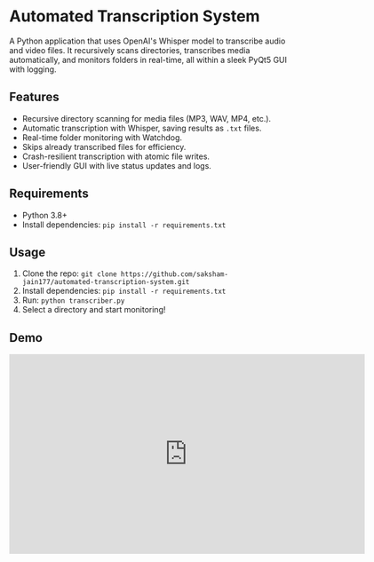 # Automated Transcription System

A Python application that uses OpenAI's Whisper model to transcribe audio and video files. It recursively scans directories, transcribes media automatically, and monitors folders in real-time, all within a sleek PyQt5 GUI with logging.

## Features

- Recursive directory scanning for media files (MP3, WAV, MP4, etc.).
- Automatic transcription with Whisper, saving results as `.txt` files.
- Real-time folder monitoring with Watchdog.
- Skips already transcribed files for efficiency.
- Crash-resilient transcription with atomic file writes.
- User-friendly GUI with live status updates and logs.

## Requirements

- Python 3.8+
- Install dependencies: `pip install -r requirements.txt`

## Usage

1. Clone the repo: `git clone https://github.com/saksham-jain177/automated-transcription-system.git`
2. Install dependencies: `pip install -r requirements.txt`
3. Run: `python transcriber.py`
4. Select a directory and start monitoring!

## Demo

<iframe src="https://player.vimeo.com/video/1061482495" width="640" height="360" frameborder="0" allow="autoplay; fullscreen; picture-in-picture" allowfullscreen></iframe>

